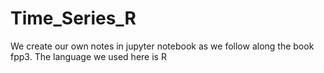# Time_Series_R
We create our own notes in jupyter notebook as we follow along the book fpp3. The language we used here is R
